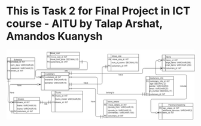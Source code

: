 # This is Task 2 for Final Project in ICT course - AITU by Talap Arshat, Amandos Kuanysh

![ERD](ERD-sample.png)
